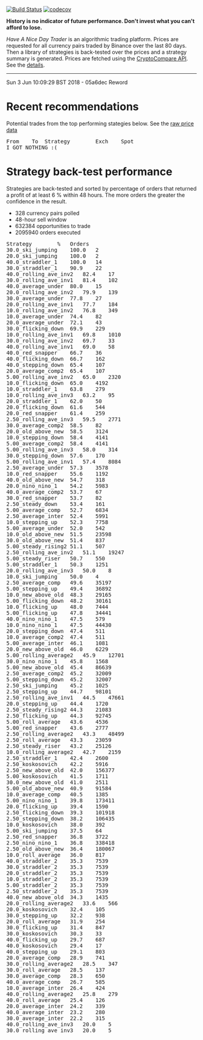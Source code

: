 [![Build Status](https://travis-ci.org/deanturpin/handt.svg?branch=master)](https://travis-ci.org/deanturpin/handt)
[![codecov](https://codecov.io/gh/deanturpin/handt/branch/master/graph/badge.svg)](https://codecov.io/gh/deanturpin/handt)

**History is no indicator of future performance. Don't invest what you can't
afford to lose.**

*Have A Nice Day Trader* is an algorithmic trading platform. Prices are
requested for all currency pairs traded by Binance over the last 80 days. Then a
library of strategies is back-tested over the prices and a strategy summary is
generated. Prices are fetched using the [CryptoCompare
API](https://min-api.cryptocompare.com/). See the [details](details.md).

---

Sun  3 Jun 10:09:29 BST 2018 - 
05a6dec Reword
# Recent recommendations
Potential trades from the top performing stategies below. See the [raw price data](prices.csv)
<pre>
From	To	Strategy		Exch	Spot
I GOT NOTHING :(
</pre>
# Strategy back-test performance
Strategies are back-tested and sorted by percentage of orders that returned a profit of at least 6 % within 48 hours. The more orders the greater the confidence in the result.
* 328 currency pairs polled
* 48-hour sell window
* 632384 opportunities to trade
* 2095940 orders executed
<pre>
Strategy		%	Orders
30.0_ski_jumping	100.0	2
20.0_ski_jumping	100.0	2
40.0_straddler_1	100.0	14
30.0_straddler_1	90.9	22
40.0_rolling_ave_inv2	82.4	17
30.0_rolling_ave_inv1	81.4	102
40.0_average_under	80.0	15
20.0_rolling_ave_inv2	79.9	139
30.0_average_under	77.8	27
20.0_rolling_ave_inv1	77.7	184
10.0_rolling_ave_inv2	76.8	349
10.0_average_under	74.4	82
20.0_average_under	72.1	43
30.0_flicking_down	69.9	229
10.0_rolling_ave_inv1	69.8	1010
30.0_rolling_ave_inv2	69.7	33
40.0_rolling_ave_inv1	69.0	58
40.0_red_snapper	66.7	36
40.0_flicking_down	66.7	162
40.0_stepping_down	65.4	107
20.0_average_comp2	65.4	107
5.00_rolling_ave_inv2	65.0	2320
10.0_flicking_down	65.0	4192
10.0_straddler_1	63.8	279
10.0_rolling_ave_inv3	63.2	95
20.0_straddler_1	62.0	50
20.0_flicking_down	61.6	544
20.0_red_snapper	61.4	259
2.50_rolling_ave_inv3	59.5	2771
30.0_average_comp2	58.5	82
20.0_old_above_new	58.5	3124
10.0_stepping_down	58.4	4141
5.00_average_comp2	58.4	4141
5.00_rolling_ave_inv3	58.0	314
30.0_stepping_down	57.6	170
5.00_rolling_ave_inv1	57.4	8084
2.50_average_under	57.3	3578
10.0_red_snapper	55.6	1192
40.0_old_above_new	54.7	318
20.0_nino_nino_1	54.2	5983
40.0_average_comp2	53.7	67
30.0_red_snapper	53.7	82
2.50_steady_down	53.4	161
5.00_average_comp	52.7	6834
2.50_average_inter	52.4	5991
10.0_stepping_up	52.3	7758
5.00_average_under	52.0	542
10.0_old_above_new	51.5	23598
30.0_old_above_new	51.4	837
5.00_steady_rising2	51.1	507
2.50_rolling_ave_inv2	51.1	19247
5.00_steady_riser	50.7	550
5.00_straddler_1	50.3	1251
20.0_rolling_ave_inv3	50.0	8
10.0_ski_jumping	50.0	4
2.50_average_comp	49.6	35197
5.00_stepping_up	49.4	36892
10.0_new_above_old	48.3	29165
5.00_flicking_down	48.2	30161
10.0_flicking_up	48.0	7444
5.00_flicking_up	47.8	34441
40.0_nino_nino_1	47.5	579
10.0_nino_nino_1	47.5	44430
20.0_stepping_down	47.4	511
10.0_average_comp2	47.4	511
5.00_average_inter	46.1	1081
20.0_new_above_old	46.0	6229
5.00_rolling_average2	45.9	12701
30.0_nino_nino_1	45.8	1568
5.00_new_above_old	45.4	86639
2.50_average_comp2	45.2	32009
5.00_stepping_down	45.2	32007
2.50_ski_jumping	45.2	1025
2.50_stepping_up	44.7	98101
2.50_rolling_ave_inv1	44.5	47661
20.0_stepping_up	44.4	1720
2.50_steady_rising2	44.3	21083
2.50_flicking_up	44.3	92745
5.00_roll_average	43.6	4536
5.00_red_snapper	43.6	2777
2.50_rolling_average2	43.3	48499
2.50_roll_average	43.3	23059
2.50_steady_riser	43.2	25126
10.0_rolling_average2	42.7	2159
2.50_straddler_1	42.4	2600
2.50_koskosovich	42.2	5916
2.50_new_above_old	42.0	156377
5.00_koskosovich	41.5	1711
30.0_new_above_old	41.0	2511
5.00_old_above_new	40.9	91584
10.0_average_comp	40.5	1385
5.00_nino_nino_1	39.8	173411
20.0_flicking_up	39.4	1590
2.50_flicking_down	39.3	101918
2.50_stepping_down	38.2	106435
10.0_koskosovich	38.0	392
5.00_ski_jumping	37.5	64
2.50_red_snapper	36.8	3722
2.50_nino_nino_1	36.8	338418
2.50_old_above_new	36.4	180067
10.0_roll_average	36.0	817
40.0_straddler_2	35.3	7539
30.0_straddler_2	35.3	7539
20.0_straddler_2	35.3	7539
10.0_straddler_2	35.3	7539
5.00_straddler_2	35.3	7539
2.50_straddler_2	35.3	7539
40.0_new_above_old	34.3	1435
20.0_rolling_average2	33.6	566
20.0_koskosovich	32.4	105
30.0_stepping_up	32.2	938
20.0_roll_average	31.9	254
30.0_flicking_up	31.4	847
30.0_koskosovich	30.3	33
40.0_flicking_up	29.7	687
40.0_koskosovich	29.4	17
40.0_stepping_up	29.1	803
20.0_average_comp	28.9	741
30.0_rolling_average2	28.5	347
30.0_roll_average	28.5	137
30.0_average_comp	28.3	650
40.0_average_comp	26.7	585
10.0_average_inter	26.4	424
40.0_rolling_average2	25.8	279
40.0_roll_average	25.4	126
20.0_average_inter	24.2	339
40.0_average_inter	23.2	280
30.0_average_inter	22.2	315
40.0_rolling_ave_inv3	20.0	5
30.0_rolling_ave_inv3	20.0	5
</pre>
